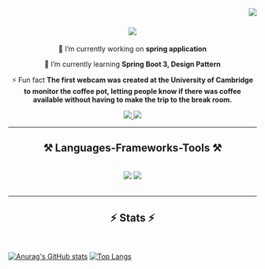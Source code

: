<img align="right" src="https://visitor-badge.laobi.icu/badge?page_id=BlotorRaul.BlotorRaul" />

<h1 align="center">
    <img src="https://readme-typing-svg.herokuapp.com/?font=Righteous&size=35&center=true&vCenter=true&width=500&height=70&duration=4000&lines=Greetings!+👋;+I'm+Blotor+Raul!;" />
</h1>

<div align="center"> 
 
 🔭 I’m currently working on **spring application**
 
 🌱 I’m currently learning **Spring Boot 3, Design Pattern**

⚡ Fun fact **The first webcam was created at the University of Cambridge to monitor the coffee pot, letting people know if there was coffee available without having to make the trip to the break room.**

 </div>

<div align="center"> 
  <a href="mailto:blotor.raul@yahoo.com">
    <img src="https://img.shields.io/badge/Email-333333?style=for-the-badge&logoColor=red" />
  </a>
  <a href="https://www.linkedin.com/in/blotor-r-49582a250/" target="_blank">
    <img src="https://img.shields.io/badge/LinkedIn-0077B5?style=for-the-badge&logo=linkedin&logoColor=white" target="_blank" />
  </a>
<!--   <a href="" target="_blank">
     <img src="https://img.shields.io/badge/Portfolio-FF5722?style=for-the-badge&logo=todoist&logoColor=white" target="_blank" /> <!-- sqlite, safari, google-chrome are other good icon options 
  </a> -->
</div>

<hr/>
 
<h2 align="center">⚒️ Languages-Frameworks-Tools ⚒️</h2>
<br/>
<div align="center">
    <img src="https://skillicons.dev/icons?i=bash,c,cpp,css,vscode,github,clion" />
    <img src="https://skillicons.dev/icons?i=hibernate,maven,mysql,postman,regex,spring,linux,java,git" /><br>
</div>

<br/>
<hr/>
<h2 align="center">⚡ Stats ⚡</h2>
<br>



[![Anurag's GitHub stats](https://github-readme-stats.vercel.app/api?username=BlotorRaul&theme=tokyonight)](https://github.com/BlotorRaul/github-readme-stats)
[![Top Langs](https://github-readme-stats.vercel.app/api/top-langs/?username=BlotorRaul&theme=tokyonight)](https://github.com/BlotorRaul/github-readme-stats)
<br/><br/>

